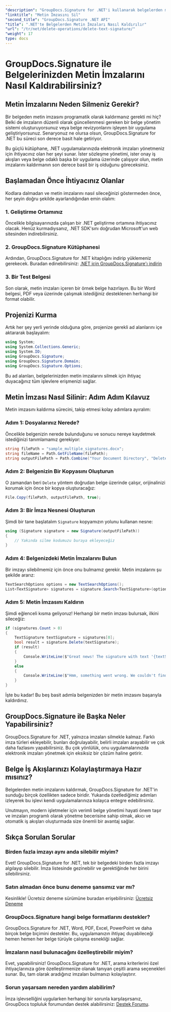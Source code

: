 ```yaml
---
"description": "GroupDocs.Signature for .NET'i kullanarak belgelerden metin imzalarını kolayca nasıl sileceğinizi öğrenin. Belge iş akışlarınızı kolaylaştırmak için mükemmeldir."
"linktitle": "Metin İmzasını Sil"
"second_title": "GroupDocs.Signature .NET API"
"title": ".NET'te Belgelerden Metin İmzaları Nasıl Kaldırılır"
"url": "/tr/net/delete-operations/delete-text-signature/"
"weight": 17
type: docs
---
```

# GroupDocs.Signature ile Belgelerinizden Metin İmzalarını Nasıl Kaldırabilirsiniz?

## Metin İmzalarını Neden Silmeniz Gerekir?

Bir belgeden metin imzasını programatik olarak kaldırmanız gerekti mi hiç? Belki de imzaların düzenli olarak güncellenmesi gereken bir belge yönetim sistemi oluşturuyorsunuz veya belge revizyonlarını işleyen bir uygulama geliştiriyorsunuz. Senaryonuz ne olursa olsun, GroupDocs.Signature for .NET bu süreci son derece basit hale getiriyor.

Bu güçlü kütüphane, .NET uygulamalarınızda elektronik imzaları yönetmeniz için ihtiyacınız olan her şeyi sunar. İster sözleşme yönetimi, ister onay iş akışları veya belge odaklı başka bir uygulama üzerinde çalışıyor olun, metin imzalarını kaldırmanın son derece basit bir iş olduğunu göreceksiniz.

## Başlamadan Önce İhtiyacınız Olanlar

Kodlara dalmadan ve metin imzalarını nasıl sileceğinizi göstermeden önce, her şeyin doğru şekilde ayarlandığından emin olalım:

### 1. Geliştirme Ortamınız

Öncelikle bilgisayarınızda çalışan bir .NET geliştirme ortamına ihtiyacınız olacak. Henüz kurmadıysanız, .NET SDK'sını doğrudan Microsoft'un web sitesinden indirebilirsiniz.

### 2. GroupDocs.Signature Kütüphanesi

Ardından, GroupDocs.Signature for .NET kitaplığını indirip yüklemeniz gerekecek. Buradan edinebilirsiniz: [.NET için GroupDocs.Signature'ı indirin](https://releases.groupdocs.com/signature/net/)

### 3. Bir Test Belgesi

Son olarak, metin imzaları içeren bir örnek belge hazırlayın. Bu bir Word belgesi, PDF veya üzerinde çalışmak istediğiniz desteklenen herhangi bir format olabilir.

## Projenizi Kurma

Artık her şey yerli yerinde olduğuna göre, projenize gerekli ad alanlarını içe aktararak başlayalım:

```csharp
using System;
using System.Collections.Generic;
using System.IO;
using GroupDocs.Signature;
using GroupDocs.Signature.Domain;
using GroupDocs.Signature.Options;
```

Bu ad alanları, belgelerinizden metin imzalarını silmek için ihtiyaç duyacağınız tüm işlevlere erişmenizi sağlar.

## Metin İmzası Nasıl Silinir: Adım Adım Kılavuz

Metin imzasını kaldırma sürecini, takip etmesi kolay adımlara ayıralım:

### Adım 1: Dosyalarınız Nerede?

Öncelikle belgenizin nerede bulunduğunu ve sonucu nereye kaydetmek istediğinizi tanımlamamız gerekiyor:

```csharp
string filePath = "sample_multiple_signatures.docx";
string fileName = Path.GetFileName(filePath);
string outputFilePath = Path.Combine("Your Document Directory", "DeleteText", fileName);
```

### Adım 2: Belgenizin Bir Kopyasını Oluşturun

O zamandan beri `Delete` yöntem doğrudan belge üzerinde çalışır, orijinalinizi korumak için önce bir kopya oluşturacağız:

```csharp
File.Copy(filePath, outputFilePath, true);
```

### Adım 3: Bir İmza Nesnesi Oluşturun

Şimdi bir tane başlatalım `Signature` kopyamızın yolunu kullanan nesne:

```csharp
using (Signature signature = new Signature(outputFilePath))
{
    // Yakında silme kodumuzu buraya ekleyeceğiz
}
```

### Adım 4: Belgenizdeki Metin İmzalarını Bulun

Bir imzayı silebilmemiz için önce onu bulmamız gerekir. Metin imzalarını şu şekilde ararız:

```csharp
TextSearchOptions options = new TextSearchOptions();
List<TextSignature> signatures = signature.Search<TextSignature>(options);
```

### Adım 5: Metin İmzasını Kaldırın

Şimdi eğlenceli kısma geliyoruz! Herhangi bir metin imzası bulursak, ilkini sileceğiz:

```csharp
if (signatures.Count > 0)
{
    TextSignature textSignature = signatures[0];
    bool result = signature.Delete(textSignature);
    if (result)
    {
        Console.WriteLine($"Great news! The signature with text '{textSignature.Text}' was successfully deleted from '{fileName}'.");
    }
    else
    {
        Console.WriteLine($"Hmm, something went wrong. We couldn't find a signature with text '{textSignature.Text}' to delete.");
    }
}
```

İşte bu kadar! Bu beş basit adımla belgenizden bir metin imzasını başarıyla kaldırdınız.

## GroupDocs.Signature ile Başka Neler Yapabilirsiniz?

GroupDocs.Signature for .NET, yalnızca imzaları silmekle kalmaz. Farklı imza türleri ekleyebilir, bunları doğrulayabilir, belirli imzaları arayabilir ve çok daha fazlasını yapabilirsiniz. Bu çok yönlülük, onu uygulamalarınızda elektronik imzaları yönetmek için eksiksiz bir çözüm haline getirir.

## Belge İş Akışlarınızı Kolaylaştırmaya Hazır mısınız?

Belgelerden metin imzalarını kaldırmak, GroupDocs.Signature for .NET'in sunduğu birçok özellikten sadece biridir. Yukarıda özetlediğimiz adımları izleyerek bu işlevi kendi uygulamalarınıza kolayca entegre edebilirsiniz.

Unutmayın, modern işletmeler için verimli belge yönetimi hayati önem taşır ve imzaları programlı olarak yönetme becerisine sahip olmak, akıcı ve otomatik iş akışları oluşturmada size önemli bir avantaj sağlar.

## Sıkça Sorulan Sorular

### Birden fazla imzayı aynı anda silebilir miyim?

Evet! GroupDocs.Signature for .NET, tek bir belgedeki birden fazla imzayı algılayıp silebilir. İmza listesinde gezinebilir ve gerektiğinde her birini silebilirsiniz.

### Satın almadan önce bunu deneme şansımız var mı?

Kesinlikle! Ücretsiz deneme sürümüne buradan erişebilirsiniz: [Ücretsiz Deneme](https://releases.groupdocs.com/)

### GroupDocs.Signature hangi belge formatlarını destekler?

GroupDocs.Signature for .NET, Word, PDF, Excel, PowerPoint ve daha birçok belge biçimini destekler. Bu, uygulamanızın ihtiyaç duyabileceği hemen hemen her belge türüyle çalışma esnekliği sağlar.

### İmzaların nasıl bulunacağını özelleştirebilir miyim?

Evet, yapabilirsiniz! GroupDocs.Signature for .NET, arama kriterlerini özel ihtiyaçlarınıza göre özelleştirmenize olanak tanıyan çeşitli arama seçenekleri sunar. Bu, tam olarak aradığınız imzaları bulmanızı kolaylaştırır.

### Sorun yaşarsam nereden yardım alabilirim?

İmza işlevselliğini uygularken herhangi bir sorunla karşılaşırsanız, GroupDocs topluluk forumundan destek alabilirsiniz: [Destek Forumu](https://forum.groupdocs.com/c/signature/13).